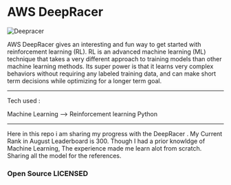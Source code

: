 # AWS DeepRacer 


![Deepracer](https://user-images.githubusercontent.com/54362460/183915626-0df1cb32-8187-4476-a882-ef2dcbec8e01.png)


AWS DeepRacer gives an interesting and fun way to get started with reinforcement learning (RL). RL is an advanced machine learning (ML) technique that takes a very different approach to training models than other machine learning methods. Its super power is that it learns very complex behaviors without requiring any labeled training data, and can make short term decisions while optimizing for a longer term goal.

<hr>
Tech used :

Machine Learning --> Reinforcement learning
Python

<hr>
Here in this repo i am sharing my progress with the DeepRacer . My Current Rank in August Leaderboard is 300. Though I had a prior knowldge of Machine Learning, The experience made me learn alot from scratch. 
Sharing all the model for the references. 

### Open Source LICENSED
